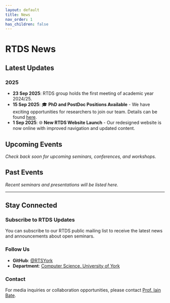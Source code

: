 ```yaml
---
layout: default
title: News
nav_order: 1
has_children: false
---
```


# RTDS News

## Latest Updates

<div class="news-timeline">

### 2025
- **23 Sep 2025**: RTDS group holds the first meeting of academic year 2024/25.
- **15 Sep 2025**: 🎓 **PhD and PostDoc Positions Available** - We have exciting opportunities for researchers to join our team. Details can be found [here](https://cs.york.ac.uk/rtds).
- **1 Sep 2025**: 🌐 **New RTDS Website Launch** - Our redesigned website is now online with improved navigation and updated content.

</div>

## Upcoming Events

*Check back soon for upcoming seminars, conferences, and workshops.*

## Past Events

*Recent seminars and presentations will be listed here.*

---

## Stay Connected

### Subscribe to RTDS Updates
You can subscribe to our RTDS public mailing list to receive the latest news and announcements about open seminars.

### Follow Us
- **GitHub**: [@RTSYork](https://github.com/RTSYork)
- **Department**: [Computer Science, University of York](https://www.cs.york.ac.uk/)

### Contact
For media inquiries or collaboration opportunities, please contact [Prof. Iain Bate](/docs/contact/).
